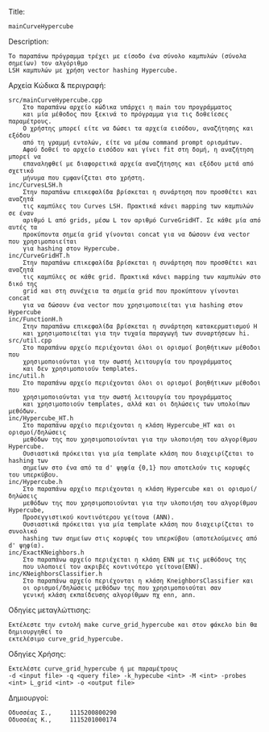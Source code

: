 Title: 
    
    mainCurveHypercube 
Description: 
    
    Το παραπάνω πρόγραμμα τρέχει με είσοδο ένα σύνολο καμπυλών (σύνολα σημείων) τον αλγόριθμο
    LSH καμπυλών με χρήση vector hashing Hypercube.
Αρχεία Κώδικα & περιγραφή:

    src/mainCurveHypercube.cpp
        Στο παραπάνω αρχείο κώδικα υπάρχει η main του προγράμματος 
        και μία μέθοδος που ξεκινά το πρόγραμμα για τις δοθείεσες παραμέτρους.
        Ο χρήστης μπορεί είτε να δώσει τα αρχεία εισόδου, αναζήτησης και εξόδου 
        από τη γραμμή εντολών, είτε να μέσω command prompt ορισμάτων. 
        Αφού δοθεί το αρχείο εισόδου και γίνει fit στη δομή, η αναζήτηση μπορεί να 
        επαναληφθεί με διαφορετικά αρχεία αναζήτησης και εξόδου μετά από σχετικό 
        μήνυμα που εμφανίζεται στο χρήστη.
    inc/CurvesLSH.h
        Στην παραπάνω επικεφαλίδα βρίσκεται η συνάρτηση που προσθέτει και αναζητά
        τις καμπύλες του Curves LSH. Πρακτικά κάνει mapping των καμπυλών σε έναν
        αριθμό L από grids, μέσω L τον αριθμό CurveGridΗΤ. Σε κάθε μία από αυτές τα 
        προκύποντα σημεία grid γίνονται concat για να δώσουν ένα vector που χρησιμοποιείται
        για hashing στον Hypercube.
    inc/CurveGridHT.h
        Στην παραπάνω επικεφαλίδα βρίσκεται η συνάρτηση που προσθέτει και αναζητά
        τις καμπύλες σε κάθε grid. Πρακτικά κάνει mapping των καμπυλών στο δικό της
        grid και στη συνέχεια τα σημεία grid που προκύπτουν γίνονται concat
        για να δώσουν ένα vector που χρησιμοποιείται για hashing στον Hypercube    
    inc/FunctionH.h
        Στην παραπάνω επικεφαλίδα βρίσκεται η συνάρτηση κατακερματισμού H
        και χρησιμοποιείται για την τυχαία παραγωγή των συναρτήσεων hi.
    src/util.cpp
        Στο παραπάνω αρχείο περιέχονται όλοι οι ορισμοί βοηθήτικων μέθοδοι που
        χρησιμοποιούνται για την σωστή λειτουργία του προγράμματος 
        και δεν χρησιμοποιούν templates.
    inc/util.h
        Στο παραπάνω αρχείο περιέχονται όλοι οι ορισμοί βοηθήτικων μέθοδοι που
        χρησιμοποιούνται για την σωστή λειτουργία του προγράμματος 
        και χρησιμοποιούν templates, αλλά και οι δηλώσεις των υπολοίπων μεθόδων.
    inc/Hypercube_HT.h
        Στο παραπάνω αρχέιο περιέχονται η κλάση Hypercube_HT και οι ορισμοί/δηλώσεις
        μεθόδων της που χρησιμοποιούνται για την υλοποιήση του αλγορίθμου Hypercube.
        Ουσιαστικά πρόκειται για μία template κλάση που διαχειρίζεται το hashing των
        σημείων στο ένα από τα d' ψηφία {0,1} που αποτελούν τις κορυφές του υπερκύβου.
    inc/Hypercube.h
        Στο παραπάνω αρχέιο περιέχονται η κλάση Hypercube και οι ορισμοί/δηλώσεις
        μεθόδων της που χρησιμοποιούνται για την υλοποιήση του αλγορίθμου Hypercube,
        Προσεγγιστικού κοντινότερου γείτονα (ANN).
        Ουσιαστικά πρόκειται για μία template κλάση που διαχειρίζεται το συνολικό 
        hashing των σημείων στις κορυφές του υπερκύβου (αποτελούμενες από d' ψηφία).
    inc/ExactKNeighbors.h
        Στο παραπάνω αρχείο περιέχεται η κλάση ENN με τις μεθόδους της
        που υλοποιεί τον ακριβές κοντινότερο γείτονα(ENN).
    inc/KNeighborsClassifier.h
        Στο παραπάνω αρχείο περιέχονται η κλάση KneighborsClassifier και
        οι ορισμοί/δηλώσεις μεθόδων της που χρησιμοποιούται σαν
        γενική κλάση εκπαίδευσης αλγορίθμων πχ enn, ann.

Οδηγίες μεταγλώττισης: 

    Εκτέλεστε την εντολή make curve_grid_hypercube και στον φάκελο bin θα δημιουργηθεί το 
    εκτελέσιμο curve_grid_hypercube.
Οδηγίες Χρήσης:

    Εκτελέστε curve_grid_hypercube ή με παραμέτρους
    -d <input file> -q <query file> -k_hypecube <int> -M <int> -probes <int> L_grid <int> -o <output file>
    
Δημιουργοί:

    Οδυσσέας Σ.,     1115200800290
    Οδυσσέας Κ.,     1115201000174
